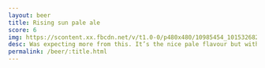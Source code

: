 ```yaml
---
layout: beer
title: Rising sun pale ale
score: 6
img: https://scontent.xx.fbcdn.net/v/t1.0-0/p480x480/10985454_10153268299563745_9155074984245162225_n.jpg?oh=311cc54f158a8d4cba40ebd62643a482&oe=58DA9513
desc: Was expecting more from this. It’s the nice pale flavour but with too much harshness
permalink: /beer/:title.html
---
```

